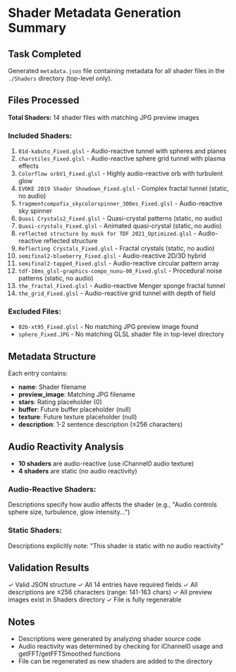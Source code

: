 # Shader Metadata Generation Summary

## Task Completed
Generated `metadata.json` file containing metadata for all shader files in the `./Shaders` directory (top-level only).

## Files Processed
**Total Shaders:** 14 shader files with matching JPG preview images

### Included Shaders:
1. `01d-kabuto_Fixed.glsl` - Audio-reactive tunnel with spheres and planes
2. `charstiles_Fixed.glsl` - Audio-reactive sphere grid tunnel with plasma effects
3. `Colorflow orbV1_Fixed.glsl` - Highly audio-reactive orb with turbulent glow
4. `EVOKE 2019 Shader Showdown_Fixed.glsl` - Complex fractal tunnel (static, no audio)
5. `fragmentcompofix_skycolorspinner_300es_Fixed.glsl` - Audio-reactive sky spinner
6. `Quasi Crystals2_Fixed.glsl` - Quasi-crystal patterns (static, no audio)
7. `Quasi-crystals_Fixed.glsl` - Animated quasi-crystal (static, no audio)
8. `reflected structure by musk for TDF 2021_Optimized.glsl` - Audio-reactive reflected structure
9. `Reflecting Crystals_Fixed.glsl` - Fractal crystals (static, no audio)
10. `semifinal2-blueberry_Fixed.glsl` - Audio-reactive 2D/3D hybrid
11. `semifinal2-tapped_Fixed.glsl` - Audio-reactive circular pattern array
12. `tdf-16ms_glsl-graphics-compo_nunu-00_Fixed.glsl` - Procedural noise patterns (static, no audio)
13. `the_fractal_Fixed.glsl` - Audio-reactive Menger sponge fractal tunnel
14. `the_grid_Fixed.glsl` - Audio-reactive grid tunnel with depth of field

### Excluded Files:
- `02b-xt95_Fixed.glsl` - No matching JPG preview image found
- `sphere_Fixed.JPG` - No matching GLSL shader file in top-level directory

## Metadata Structure
Each entry contains:
- **name**: Shader filename
- **preview_image**: Matching JPG filename
- **stars**: Rating placeholder (0)
- **buffer**: Future buffer placeholder (null)
- **texture**: Future texture placeholder (null)
- **description**: 1-2 sentence description (≤256 characters)

## Audio Reactivity Analysis
- **10 shaders** are audio-reactive (use iChannel0 audio texture)
- **4 shaders** are static (no audio reactivity)

### Audio-Reactive Shaders:
Descriptions specify how audio affects the shader (e.g., "Audio controls sphere size, turbulence, glow intensity...")

### Static Shaders:
Descriptions explicitly note: "This shader is static with no audio reactivity"

## Validation Results
✓ Valid JSON structure
✓ All 14 entries have required fields
✓ All descriptions are ≤256 characters (range: 141-163 chars)
✓ All preview images exist in Shaders directory
✓ File is fully regenerable

## Notes
- Descriptions were generated by analyzing shader source code
- Audio reactivity was determined by checking for iChannel0 usage and getFFT/getFFTSmoothed functions
- File can be regenerated as new shaders are added to the directory

